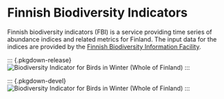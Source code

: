 # Finnish Biodiversity Indicators

Finnish biodiversity indicators (FBI) is a service providing time series of
abundance indices and related metrics for Finland. The input data for the 
indices are provided by the
[Finnish Biodiversity Information Facility](https://laji.fi/en/ "FinBIF").

::: {.pkgdown-release}
![Biodiversity Indicator for Birds in Winter (Whole of Finland)
](https://indicators.laji.fi/svg/wb?fontsize=16&scale=60 "Winter Birds")
:::

::: {.pkgdown-devel}
![Biodiversity Indicator for Birds in Winter (Whole of Finland)
](https://indicators-dev.laji.fi/svg/wb?fontsize=16&scale=60 "Winter Birds")
:::
